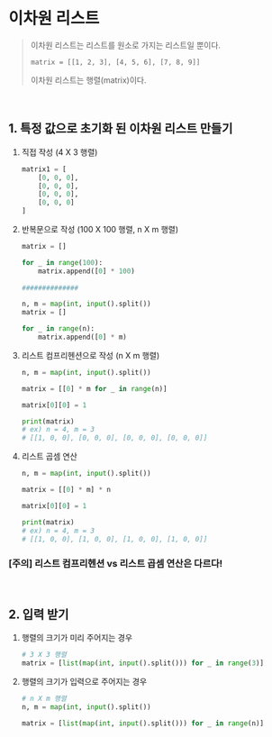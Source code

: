 # 이차원 리스트

> 이차원 리스트는 리스트를 원소로 가지는 리스트일 뿐이다.
>
> `matrix = [[1, 2, 3], [4, 5, 6], [7, 8, 9]]`
>
> 이차원 리스트는 행렬(matrix)이다.

<br/>

## 1. 특정 값으로 초기화 된 이차원 리스트 만들기

1. 직접 작성 (4 X 3 행렬)

   ```python
   matrix1 = [
       [0, 0, 0],
       [0, 0, 0],
       [0, 0, 0],
       [0, 0, 0]
   ]
   ```

2. 반복문으로 작성 (100 X 100 행렬, n X m 행렬)

   ```python
   matrix = []
   
   for _ in range(100):
       matrix.append([0] * 100)
       
   ##############
   
   n, m = map(int, input().split())
   matrix = []
   
   for _ in range(n):
       matrix.append([0] * m)
   ```

3. 리스트 컴프리헨션으로 작성 (n X m 행렬)

   ```python
   n, m = map(int, input().split())
   
   matrix = [[0] * m for _ in range(n)]
   
   matrix[0][0] = 1
   
   print(matrix)
   # ex) n = 4, m = 3
   # [[1, 0, 0], [0, 0, 0], [0, 0, 0], [0, 0, 0]]
   ```

4. 리스트 곱셈 연산

   ```python
   n, m = map(int, input().split())
   
   matrix = [[0] * m] * n
   
   matrix[0][0] = 1
   
   print(matrix)
   # ex) n = 4, m = 3
   # [[1, 0, 0], [1, 0, 0], [1, 0, 0], [1, 0, 0]]
   ```

### 	[주의] 리스트 컴프리헨션 vs 리스트 곱셈 연산은 다르다!

<br/>

## 2. 입력 받기

1. 행렬의 크기가 미리 주어지는 경우

   ```python
   # 3 X 3 행렬
   matrix = [list(map(int, input().split())) for _ in range(3)]
   ```

2. 행렬의 크기가 입력으로 주어지는 경우

   ```python
   # n X m 행렬
   n, m = map(int, input().split())
   
   matrix = [list(map(int, input().split())) for _ in range(n)]
   ```

   

